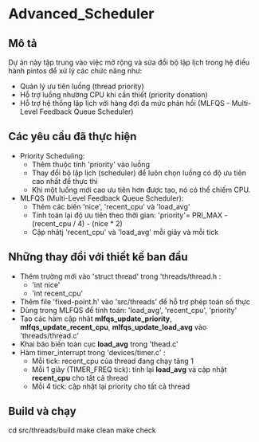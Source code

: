 # Advanced_Scheduler
## Mô tả
Dự án này tập trung vào việc mở rộng và sửa đổi bộ lập lịch trong hệ điều hành pintos để xử lý các chức năng như:
- Quản lý ưu tiên luồng (thread priority)
- Hỗ trợ luồng nhường CPU khi cần thiết (priority donation)
- Hỗ trợ hệ thống lập lịch với hàng đợi đa mức phản hồi (MLFQS - Multi-Level Feedback Queue Scheduler)
## Các yêu cầu đã thực hiện
- Priority Scheduling:
    - Thêm thuộc tính 'priority' vào luồng
    - Thay đổi bộ lập lịch (scheduler) để luôn chọn luồng có độ ưu tiên cao nhất để thực thi
    - Khi một luồng mới cao ưu tiên hơn được tạo, nó có thể chiếm CPU.
- MLFQS (Multi-Level Feedback Queue Scheduler):
    - Thêm các biến 'nice', 'recent_cpu' và 'load_avg'
    - Tính toán lại độ ưu tiên theo thời gian: 'priority'= PRI_MAX - (recent_cpu / 4) - (nice * 2)
    - Cập nhâtj 'recent_cpu' và 'load_avg' mỗi giây và mỗi tick
## Những thay đổi với thiết kế ban đầu
* Thêm trường mới vào 'struct thread' trong 'threads/thread.h : 
    - 'int nice'
    - 'int recent_cpu'
* Thêm file 'fixed-point.h' vào 'src/threads' để hỗ trợ phép toán số thực
* Dùng trong MLFQS để tính toán: 'load_avg', 'recent_cpu', 'priority'
* Tạo các hàm cập nhât **mlfqs_update_priority**, **mlfqs_update_recent_cpu**, **mlfqs_update_load_avg** vào 'threads/thread.c'
* Khai báo biến toàn cục **load_avg** trong 'thead.c'
* Hàm timer_interrupt trong 'devices/timer.c' :
    - Mỗi tick: recent_cpu của thread đang chạy tăng 1
    - Mỗi 1 giây (TIMER_FREQ tick): tính lại **load_avg** và cập nhật **recent_cpu** cho tất cả thread
    - Mỗi 4 tick: cập nhật lại priority cho tất cả thread

## Build và chạy 
cd src/threads/build
make clean
make check
